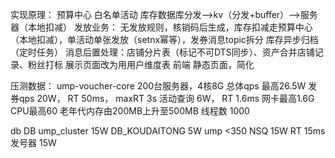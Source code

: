实现原理：
预算中心
    白名单活动
    库存数据库分发——>kv（分发+buffer）——>服务器（本地扣减）
发放业务：
    无发放规则，核销码后生成，库存扣减走预算中心（本地扣减），单活动单张发放（setnx幂等），发券消息topic拆分
    库存异步归档（定时任务）
    消息后置处理：店铺分片表（标记不可DTS同步）、资产合并店铺记录、粉丝打标
    展示页面改为用用户维度表
前端
    静态页面，简化
    


压测数据：
ump-voucher-core 200台服务器，4核8G
	总体qps 最高26.5W
	发券qps 20W， RT 50ms， maxRT 3s
	活动查询 6W， RT 1.6ms
	网卡最高1.6G
	CPU最高60 
	老年代内存由200MB上升至500MB
	线程数 1000

db
	DB ump_cluster 15W
	DB_KOUDAITONG 5W
	ump <350
NSQ 15W RT 15ms
发号器 15W